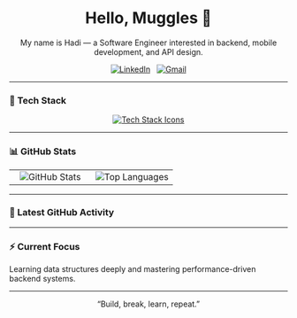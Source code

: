 <div align="center">

<h1>Hello, Muggles 👋</h1>

My name is Hadi — a Software Engineer interested in backend, mobile development, and API design.

[![LinkedIn](https://skillicons.dev/icons?i=linkedin)](https://www.linkedin.com/in/hadidireya/) &nbsp;
[![Gmail](https://skillicons.dev/icons?i=gmail)](mailto:hadidireya@gmail.com?subject=Hello%20Hadi,%20From%20GitHub)

</div>

---

### 🧠 Tech Stack
<p align="center">
  <a href="https://skillicons.dev">
    <img src="https://skillicons.dev/icons?i=js,ts,html,css,react,nextjs,nodejs,express,dart,flutter,django,mongodb,firebase,supabase" alt="Tech Stack Icons" />
  </a>
</p>

---

### 📊 GitHub Stats
<div align="center">

<table>
  <tr>
    <td width="50%" align="center">
      <img src="https://github-readme-stats.vercel.app/api?username=HadiDireya&show_icons=true&theme=radical&hide_border=true&count_private=true" alt="GitHub Stats" />
    </td>
    <td width="50%" align="center">
      <img src="https://github-readme-stats.vercel.app/api/top-langs/?username=HadiDireya&layout=compact&theme=radical&hide_border=true" alt="Top Languages" />
    </td>
  </tr>
</table>

</div>

---

### 🧩 Latest GitHub Activity
<!--START_SECTION:activity-->
<!--END_SECTION:activity-->

---

### ⚡ Current Focus
Learning data structures deeply and mastering performance-driven backend systems.

---

<p align="center">“Build, break, learn, repeat.”</p>